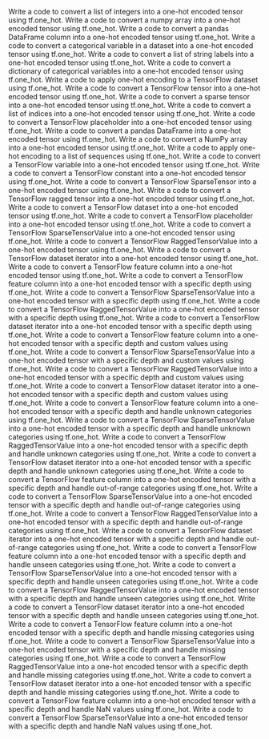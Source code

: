 Write a code to convert a list of integers into a one-hot encoded tensor using tf.one_hot.
Write a code to convert a numpy array into a one-hot encoded tensor using tf.one_hot.
Write a code to convert a pandas DataFrame column into a one-hot encoded tensor using tf.one_hot.
Write a code to convert a categorical variable in a dataset into a one-hot encoded tensor using tf.one_hot.
Write a code to convert a list of string labels into a one-hot encoded tensor using tf.one_hot.
Write a code to convert a dictionary of categorical variables into a one-hot encoded tensor using tf.one_hot.
Write a code to apply one-hot encoding to a TensorFlow dataset using tf.one_hot.
Write a code to convert a TensorFlow tensor into a one-hot encoded tensor using tf.one_hot.
Write a code to convert a sparse tensor into a one-hot encoded tensor using tf.one_hot.
Write a code to convert a list of indices into a one-hot encoded tensor using tf.one_hot.
Write a code to convert a TensorFlow placeholder into a one-hot encoded tensor using tf.one_hot.
Write a code to convert a pandas DataFrame into a one-hot encoded tensor using tf.one_hot.
Write a code to convert a NumPy array into a one-hot encoded tensor using tf.one_hot.
Write a code to apply one-hot encoding to a list of sequences using tf.one_hot.
Write a code to convert a TensorFlow variable into a one-hot encoded tensor using tf.one_hot.
Write a code to convert a TensorFlow constant into a one-hot encoded tensor using tf.one_hot.
Write a code to convert a TensorFlow SparseTensor into a one-hot encoded tensor using tf.one_hot.
Write a code to convert a TensorFlow ragged tensor into a one-hot encoded tensor using tf.one_hot.
Write a code to convert a TensorFlow dataset into a one-hot encoded tensor using tf.one_hot.
Write a code to convert a TensorFlow placeholder into a one-hot encoded tensor using tf.one_hot.
Write a code to convert a TensorFlow SparseTensorValue into a one-hot encoded tensor using tf.one_hot.
Write a code to convert a TensorFlow RaggedTensorValue into a one-hot encoded tensor using tf.one_hot.
Write a code to convert a TensorFlow dataset iterator into a one-hot encoded tensor using tf.one_hot.
Write a code to convert a TensorFlow feature column into a one-hot encoded tensor using tf.one_hot.
Write a code to convert a TensorFlow feature column into a one-hot encoded tensor with a specific depth using tf.one_hot.
Write a code to convert a TensorFlow SparseTensorValue into a one-hot encoded tensor with a specific depth using tf.one_hot.
Write a code to convert a TensorFlow RaggedTensorValue into a one-hot encoded tensor with a specific depth using tf.one_hot.
Write a code to convert a TensorFlow dataset iterator into a one-hot encoded tensor with a specific depth using tf.one_hot.
Write a code to convert a TensorFlow feature column into a one-hot encoded tensor with a specific depth and custom values using tf.one_hot.
Write a code to convert a TensorFlow SparseTensorValue into a one-hot encoded tensor with a specific depth and custom values using tf.one_hot.
Write a code to convert a TensorFlow RaggedTensorValue into a one-hot encoded tensor with a specific depth and custom values using tf.one_hot.
Write a code to convert a TensorFlow dataset iterator into a one-hot encoded tensor with a specific depth and custom values using tf.one_hot.
Write a code to convert a TensorFlow feature column into a one-hot encoded tensor with a specific depth and handle unknown categories using tf.one_hot.
Write a code to convert a TensorFlow SparseTensorValue into a one-hot encoded tensor with a specific depth and handle unknown categories using tf.one_hot.
Write a code to convert a TensorFlow RaggedTensorValue into a one-hot encoded tensor with a specific depth and handle unknown categories using tf.one_hot.
Write a code to convert a TensorFlow dataset iterator into a one-hot encoded tensor with a specific depth and handle unknown categories using tf.one_hot.
Write a code to convert a TensorFlow feature column into a one-hot encoded tensor with a specific depth and handle out-of-range categories using tf.one_hot.
Write a code to convert a TensorFlow SparseTensorValue into a one-hot encoded tensor with a specific depth and handle out-of-range categories using tf.one_hot.
Write a code to convert a TensorFlow RaggedTensorValue into a one-hot encoded tensor with a specific depth and handle out-of-range categories using tf.one_hot.
Write a code to convert a TensorFlow dataset iterator into a one-hot encoded tensor with a specific depth and handle out-of-range categories using tf.one_hot.
Write a code to convert a TensorFlow feature column into a one-hot encoded tensor with a specific depth and handle unseen categories using tf.one_hot.
Write a code to convert a TensorFlow SparseTensorValue into a one-hot encoded tensor with a specific depth and handle unseen categories using tf.one_hot.
Write a code to convert a TensorFlow RaggedTensorValue into a one-hot encoded tensor with a specific depth and handle unseen categories using tf.one_hot.
Write a code to convert a TensorFlow dataset iterator into a one-hot encoded tensor with a specific depth and handle unseen categories using tf.one_hot.
Write a code to convert a TensorFlow feature column into a one-hot encoded tensor with a specific depth and handle missing categories using tf.one_hot.
Write a code to convert a TensorFlow SparseTensorValue into a one-hot encoded tensor with a specific depth and handle missing categories using tf.one_hot.
Write a code to convert a TensorFlow RaggedTensorValue into a one-hot encoded tensor with a specific depth and handle missing categories using tf.one_hot.
Write a code to convert a TensorFlow dataset iterator into a one-hot encoded tensor with a specific depth and handle missing categories using tf.one_hot.
Write a code to convert a TensorFlow feature column into a one-hot encoded tensor with a specific depth and handle NaN values using tf.one_hot.
Write a code to convert a TensorFlow SparseTensorValue into a one-hot encoded tensor with a specific depth and handle NaN values using tf.one_hot.